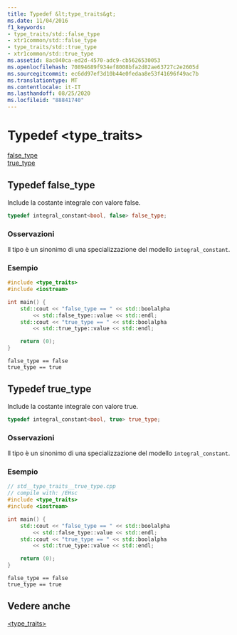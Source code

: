 ```yaml
---
title: Typedef &lt;type_traits&gt;
ms.date: 11/04/2016
f1_keywords:
- type_traits/std::false_type
- xtr1common/std::false_type
- type_traits/std::true_type
- xtr1common/std::true_type
ms.assetid: 8ac040ca-ed2d-4570-adc9-cb5626530053
ms.openlocfilehash: 70894689f934ef8008bfa2d82ae63727c2e2605d
ms.sourcegitcommit: ec6dd97ef3d10b44e0fedaa8e53f41696f49ac7b
ms.translationtype: MT
ms.contentlocale: it-IT
ms.lasthandoff: 08/25/2020
ms.locfileid: "88841740"
---
```

# <a name="lttype_traitsgt-typedefs"></a>Typedef &lt;type_traits&gt;

[false_type](#false_type)\
[true_type](#true_type)

## <a name="false_type-typedef"></a><a name="false_type"></a> Typedef false_type

Include la costante integrale con valore false.

```cpp
typedef integral_constant<bool, false> false_type;
```

### <a name="remarks"></a>Osservazioni

Il tipo è un sinonimo di una specializzazione del modello `integral_constant`.

### <a name="example"></a>Esempio

```cpp
#include <type_traits>
#include <iostream>

int main() {
    std::cout << "false_type == " << std::boolalpha
        << std::false_type::value << std::endl;
    std::cout << "true_type == " << std::boolalpha
        << std::true_type::value << std::endl;

    return (0);
}
```

```Output
false_type == false
true_type == true
```

## <a name="true_type-typedef"></a><a name="true_type"></a> Typedef true_type

Include la costante integrale con valore true.

```cpp
typedef integral_constant<bool, true> true_type;
```

### <a name="remarks"></a>Osservazioni

Il tipo è un sinonimo di una specializzazione del modello `integral_constant`.

### <a name="example"></a>Esempio

```cpp
// std__type_traits__true_type.cpp
// compile with: /EHsc
#include <type_traits>
#include <iostream>

int main() {
    std::cout << "false_type == " << std::boolalpha
        << std::false_type::value << std::endl;
    std::cout << "true_type == " << std::boolalpha
        << std::true_type::value << std::endl;

    return (0);
}
```

```Output
false_type == false
true_type == true
```

## <a name="see-also"></a>Vedere anche

[<type_traits>](../standard-library/type-traits.md)
